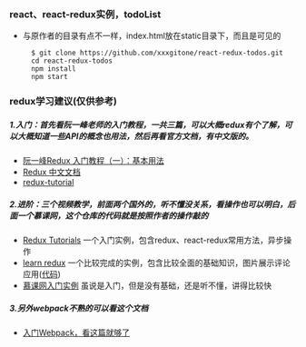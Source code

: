 ### react、react-redux实例，todoList

* 与原作者的目录有点不一样，index.html放在static目录下，而且是可见的

		$ git clone https://github.com/xxxgitone/react-redux-todos.git
		cd react-redux-todos
		npm install
		npm start

### redux学习建议(仅供参考)
##### 1.入门：首先看阮一峰老师的入门教程，一共三篇，可以大概redux有个了解，可以大概知道一些API的概念也用法，然后再看官方文档，有中文版的。
*  [阮一峰Redux 入门教程（一）：基本用法][1]
*  [Redux 中文文档][2]
*  [redux-tutorial][3]

##### 2.进阶：三个视频教学，前面两个国外的，听不懂没关系，看操作也可以明白，后面一个慕课网，这个仓库的代码就是按照作者的操作敲的
* [Redux Tutorials][4] 一个入门实例，包含redux、react-redux常用方法，异步操作
* [learn redux][5] 一个比较完成的实例，包含比较全面的基础知识，图片展示评论应用([代码][6])
* [慕课网入门实例][7] 虽说是入门，但是没有基础，还是听不懂，讲得比较快

##### 3.另外webpack不熟的可以看这个文档
* [入门Webpack，看这篇就够了][8]


  [1]: http://www.ruanyifeng.com/blog/2016/09/redux_tutorial_part_one_basic_usages.html
  [2]: http://cn.redux.js.org/index.html
  [3]: https://github.com/react-guide/redux-tutorial-cn#redux-tutorial
  [4]: https://www.youtube.com/watch?v=1w-oQ-i1XB8&list=PLoYCgNOIyGADILc3iUJzygCqC8Tt3bRXt
  [5]: https://www.youtube.com/watch?v=hmwBow1PUuo&list=PLu8EoSxDXHP5uyzEWxdlr9WQTJJIzr6jy
  [6]: https://github.com/xxxgitone/learn-redux
  [7]: http://www.imooc.com/learn/744
  [8]: http://www.jianshu.com/p/42e11515c10f#